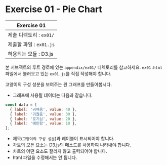 # Exercise 01 - Pie Chart

| Exercise 01             |
| ----------------------- |
| 제출 디렉토리 : `ex01/` |
| 제출할 파일 : `ex01.js` |
| 허용되는 모듈 : D3.js   |

본 서브젝트의 루트 경로에 있는 `appendix/ex01/` 디렉토리를 참고하세요. `ex01.html` 파일에서 불러오고 있는 `ex01.js`를 직접 작성해야 합니다.

고양이의 구성 성분을 보여주는 원 그래프를 만들어봅시다.

- 그래프에 사용될 데이터는 다음과 같습니다.

```js
const data = [
  { label: '귀여움', value: 40 },
  { label: '귀찮음', value: 30 },
  { label: '호기심', value: 20 },
  { label: '예민함', value: 10 },
];
```

- 제목(`고양이의 구성 성분`)과 레이블이 표시되어야 합니다.
- 차트의 모든 요소는 D3.js의 메소드를 사용하여 나타내야 합니다.
- 차트의 어떤 요소도 잘리지 않고 출력되어야 합니다.
- html 파일을 수정해서는 안 됩니다.
